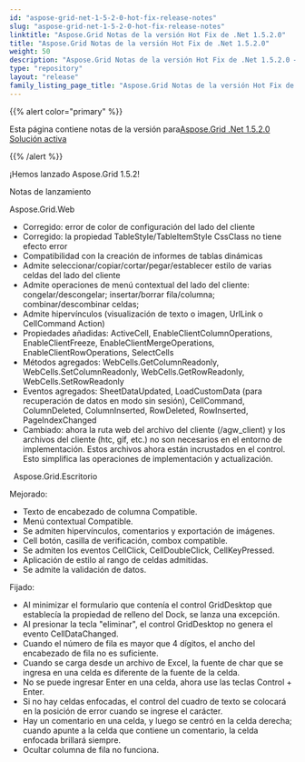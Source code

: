 ```yaml
---
id: "aspose-grid-net-1-5-2-0-hot-fix-release-notes"
slug: "aspose-grid-net-1-5-2-0-hot-fix-release-notes"
linktitle: "Aspose.Grid Notas de la versión Hot Fix de .Net 1.5.2.0"
title: "Aspose.Grid Notas de la versión Hot Fix de .Net 1.5.2.0"
weight: 50
description: "Aspose.Grid Notas de la versión Hot Fix de .Net 1.5.2.0 – the latest updates and fixes."
type: "repository"
layout: "release"
family_listing_page_title: "Aspose.Grid Notas de la versión Hot Fix de .Net 1.5.2.0"
---
```

{{% alert color="primary" %}} 

 Esta página contiene notas de la versión para[Aspose.Grid .Net 1.5.2.0 Solución activa](https://releases.aspose.com/cells/net/new-releases/aspose.grid-.net-1.5.2.0-hot-fix/)

{{% /alert %}} 

 ¡Hemos lanzado Aspose.Grid 1.5.2!

 Notas de lanzamiento

 Aspose.Grid.Web

- Corregido: error de color de configuración del lado del cliente
- Corregido: la propiedad TableStyle/TableItemStyle CssClass no tiene efecto error
- Compatibilidad con la creación de informes de tablas dinámicas
- Admite seleccionar/copiar/cortar/pegar/establecer estilo de varias celdas del lado del cliente
- Admite operaciones de menú contextual del lado del cliente: congelar/descongelar; insertar/borrar fila/columna; combinar/descombinar celdas;
- Admite hipervínculos (visualización de texto o imagen, UrlLink o CellCommand Action)
- Propiedades añadidas: ActiveCell, EnableClientColumnOperations, EnableClientFreeze, EnableClientMergeOperations, EnableClientRowOperations, SelectCells
- Métodos agregados: WebCells.GetColumnReadonly, WebCells.SetColumnReadonly, WebCells.GetRowReadonly, WebCells.SetRowReadonly
- Eventos agregados: SheetDataUpdated, LoadCustomData (para recuperación de datos en modo sin sesión), CellCommand, ColumnDeleted, ColumnInserted, RowDeleted, RowInserted, PageIndexChanged
- Cambiado: ahora la ruta web del archivo del cliente (/agw_client) y los archivos del cliente (htc, gif, etc.) no son necesarios en el entorno de implementación. Estos archivos ahora están incrustados en el control. Esto simplifica las operaciones de implementación y actualización.

 ` `Aspose.Grid.Escritorio

 Mejorado:

- Texto de encabezado de columna Compatible.
- Menú contextual Compatible.
- Se admiten hipervínculos, comentarios y exportación de imágenes.
- Cell botón, casilla de verificación, combox compatible.
- Se admiten los eventos CellClick, CellDoubleClick, CellKeyPressed.
- Aplicación de estilo al rango de celdas admitidas.
- Se admite la validación de datos.

 Fijado:

- Al minimizar el formulario que contenía el control GridDesktop que establecía la propiedad de relleno del Dock, se lanza una excepción.
- Al presionar la tecla "eliminar", el control GridDesktop no genera el evento CellDataChanged.
- Cuando el número de fila es mayor que 4 dígitos, el ancho del encabezado de fila no es suficiente.
- Cuando se carga desde un archivo de Excel, la fuente de char que se ingresa en una celda es diferente de la fuente de la celda.
- No se puede ingresar Enter en una celda, ahora use las teclas Control + Enter.
- Si no hay celdas enfocadas, el control del cuadro de texto se colocará en la posición de error cuando se ingrese el carácter.
- Hay un comentario en una celda, y luego se centró en la celda derecha; cuando apunte a la celda que contiene un comentario, la celda enfocada brillará siempre.
- Ocultar columna de fila no funciona.
